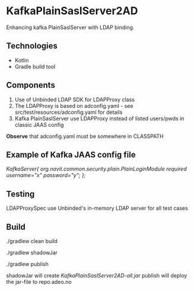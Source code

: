 # KafkaPlainSaslServer2AD
Enhancing kafka PlainSaslServer with LDAP binding.

## Technologies
- Kotlin
- Gradle build tool
## Components

1. Use of Unbinded LDAP SDK for LDAPProxy class
2. The LDAPProxy is based on adconfig.yaml - see src/test/resources/adconfig.yaml for details
3. Kafka PlainSaslServer use LDAPProxy instead of listed users/pwds in classic JAAS config

**Observe** that adconfig.yaml must be somewhere in CLASSPATH

## Example of Kafka JAAS config file

*KafkaServer{
org.navit.common.security.plain.PlainLoginModule required
username="x"
password="y";
};*

## Testing

LDAPProxySpec use Unbinded's in-memory LDAP server for all test cases

## Build 

./gradlew clean build

./gradlew shadowJar

./gradlew publish

shadowJar will create *KafkaPlainSaslServer2AD<version>-all.jar*
publish will deploy the jar-file to repo.adeo.no

